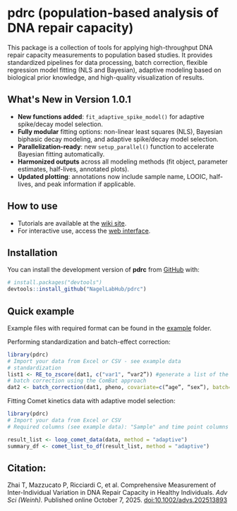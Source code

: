 
# pdrc (population-based analysis of DNA repair capacity)

<!-- badges: start -->
<!-- badges: end -->

This package is a collection of tools for applying high-throughput DNA repair capacity measurements to population based studies. 
It provides standardized pipelines for data processing, batch correction, flexible regression model fitting (NLS and Bayesian), adaptive modeling based on biological prior knowledge, and high-quality visualization of results.


## What's New in Version 1.0.1

- **New functions added**: `fit_adaptive_spike_model()` for adaptive spike/decay model selection.
- **Fully modular** fitting options: non-linear least squares (NLS), Bayesian biphasic decay modeling, and adaptive spike/decay model selection.
- **Parallelization-ready**: new `setup_parallel()` function to accelerate Bayesian fitting automatically.
- **Harmonized outputs** across all modeling methods (fit object, parameter estimates, half-lives, annotated plots).
- **Updated plotting**: annotations now include sample name, LOOIC, half-lives, and peak information if applicable.


## How to use

- Tutorials are available at the [wiki site](https://github.com/NagelLabHub/pdrc/wiki).
- For interactive use, access the [web interface](https://tzhai.shinyapps.io/pdrc/).


## Installation

You can install the development version of **pdrc** from [GitHub](https://github.com/NagelLabHub/pdrc) with:

``` r
# install.packages("devtools")
devtools::install_github("NagelLabHub/pdrc")
```

## Quick example

Example files with required format can be found in the [example](https://github.com/NagelLabHub/pdrc/tree/master/example) folder.

Performing standardization and batch-effect correction:

``` r
library(pdrc)
# Import your data from Excel or CSV - see example data
# standardization 
list1 <- RE_to_zscore(dat1, c("var1", “var2”)) #generate a list of the standardized data and scaling metrics
# batch correction using the ComBat approach
dat2 <- batch_correction(dat1, pheno, covariate=c(“age”, “sex”), batch="batch")
```

Fitting Comet kinetics data with adaptive model selection:

``` r
library(pdrc)
# Import your data from Excel or CSV
# Required columns (see example data): "Sample" and time point columns with prefix "c_" (e.g., "c_0", "c_15", "c_30", "c_60", "c_120")

result_list <- loop_comet_data(data, method = "adaptive")
summary_df <- comet_list_to_df(result_list, method = "adaptive")
```

## Citation:

Zhai T, Mazzucato P, Ricciardi C, et al. Comprehensive Measurement of Inter-Individual Variation in DNA Repair Capacity in Healthy Individuals. *Adv Sci (Weinh).* Published online October 7, 2025. [doi:10.1002/advs.202513893](https://doi.org/10.1002/advs.202513893)
